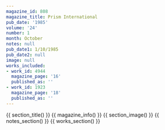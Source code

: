 ```yaml
---
magazine_id: 808
magazine_title: Prism International
pub_date: '1985'
volume: '24'
number: 1
month: October
notes: null
pub_date1: 1/10/1985
pub_date2: null
image: null
works_included:
- work_id: 4944
  magazine_page: '16'
  published_as: ''
- work_id: 1923
  magazine_page: '18'
  published_as: ''
---
```


{{ section_title() }}
{{ magazine_info() }}
{{ section_image() }}
{{ notes_section() }}
{{ works_section() }}
